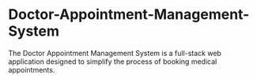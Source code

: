 # Doctor-Appointment-Management-System
The Doctor Appointment Management System is a full-stack web application designed to simplify the process of booking medical appointments.
